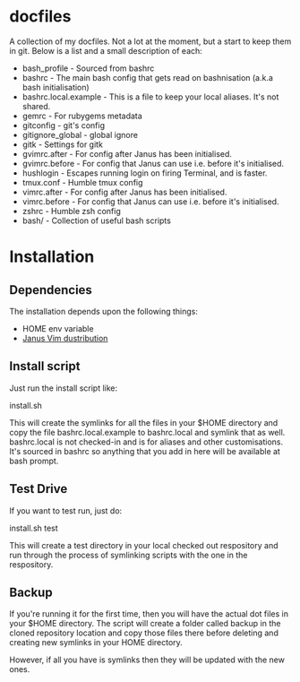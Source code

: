 # docfiles

A collection of my docfiles. Not a lot at the moment, but a start to
keep them in git. Below is a list and a small description of each:

* bash_profile - Sourced from bashrc
* bashrc - The main bash config that gets read on bashnisation (a.k.a bash
  initialisation)
* bashrc.local.example - This is a file to keep your local aliases. It's
  not shared.
* gemrc - For rubygems metadata
* gitconfig - git's config
* gitignore_global - global ignore
* gitk - Settings for gitk
* gvimrc.after - For config after Janus has been initialised.
* gvimrc.before - For config that Janus can use i.e. before it's
  initialised.
* hushlogin - Escapes running login on firing Terminal, and is faster.
* tmux.conf - Humble tmux config
* vimrc.after - For config after Janus has been initialised.
* vimrc.before - For config that Janus can use i.e. before it's
  initialised.
* zshrc - Humble zsh config
* bash/ - Collection of useful bash scripts



# Installation

## Dependencies

The installation depends upon the following things:

* HOME env variable
* [Janus Vim dustribution](https://github.com/carlhuda/janus)


## Install script

Just run the install script like:

  install.sh

This will create the symlinks for all the files in your $HOME
directory and copy the file bashrc.local.example to bashrc.local and
symlink that as well. bashrc.local is not checked-in and is for aliases
and other customisations. It's sourced in bashrc so anything that you
add in here will be available at bash prompt.


## Test Drive

If you want to test run, just do:

  install.sh test

This will create a test directory in your local checked out respository
and run through the process of symlinking scripts with the one in the
respository.

## Backup

If you're running it for the first time, then you will have the actual
dot files in your $HOME directory. The script will create a folder called 
backup in the cloned repository location and copy those files there 
before deleting and creating new symlinks in your HOME directory.

However, if all you have is symlinks then they will be updated with the
new ones.
